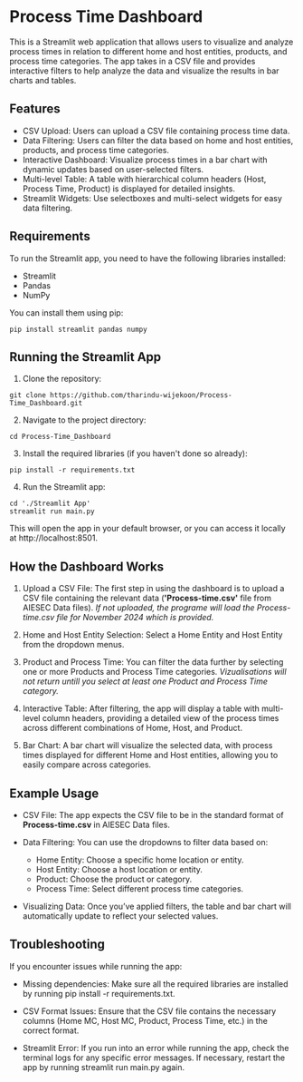 # Process Time Dashboard
This is a Streamlit web application that allows users to visualize and analyze process times in relation to different home and host entities, products, and process time categories. The app takes in a CSV file and provides interactive filters to help analyze the data and visualize the results in bar charts and tables.

## Features
- CSV Upload: Users can upload a CSV file containing process time data.
- Data Filtering: Users can filter the data based on home and host entities, products, and process time categories.
- Interactive Dashboard: Visualize process times in a bar chart with dynamic updates based on user-selected filters.
- Multi-level Table: A table with hierarchical column headers (Host, Process Time, Product) is displayed for detailed insights.
- Streamlit Widgets: Use selectboxes and multi-select widgets for easy data filtering.

## Requirements
To run the Streamlit app, you need to have the following libraries installed:
- Streamlit
- Pandas
- NumPy

You can install them using pip:
```
pip install streamlit pandas numpy
```

## Running the Streamlit App
1. Clone the repository:

```
git clone https://github.com/tharindu-wijekoon/Process-Time_Dashboard.git
```

2. Navigate to the project directory:
```
cd Process-Time_Dashboard
```

3. Install the required libraries (if you haven't done so already):
```
pip install -r requirements.txt
```

4. Run the Streamlit app:
```
cd './Streamlit App'
streamlit run main.py
```

This will open the app in your default browser, or you can access it locally at http://localhost:8501.

## How the Dashboard Works
1. Upload a CSV File: The first step in using the dashboard is to upload a CSV file containing the relevant data (**'Process-time.csv'** file from AIESEC Data files). *If not uploaded, the programe will load the Process-time.csv file for November 2024 which is provided.*

2. Home and Host Entity Selection: Select a Home Entity and Host Entity from the dropdown menus.

3. Product and Process Time: You can filter the data further by selecting one or more Products and Process Time categories. *Vizualisations will not return untill you select at least one Product and Process Time category.*

4. Interactive Table: After filtering, the app will display a table with multi-level column headers, providing a detailed view of the process times across different combinations of Home, Host, and Product.

5. Bar Chart: A bar chart will visualize the selected data, with process times displayed for different Home and Host entities, allowing you to easily compare across categories.

## Example Usage
- CSV File: The app expects the CSV file to be in the standard format of **Process-time.csv** in AIESEC Data files.

- Data Filtering: You can use the dropdowns to filter data based on:

    - Home Entity: Choose a specific home location or entity.
    - Host Entity: Choose a host location or entity.
    - Product: Choose the product or category.
    - Process Time: Select different process time categories.
- Visualizing Data: Once you’ve applied filters, the table and bar chart will automatically update to reflect your selected values.

## Troubleshooting
If you encounter issues while running the app:

- Missing dependencies: Make sure all the required libraries are installed by running pip install -r requirements.txt.

- CSV Format Issues: Ensure that the CSV file contains the necessary columns (Home MC, Host MC, Product, Process Time, etc.) in the correct format.

- Streamlit Error: If you run into an error while running the app, check the terminal logs for any specific error messages. If necessary, restart the app by running streamlit run main.py again.